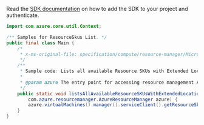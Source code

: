 Read the [SDK documentation](https://github.com/Azure/azure-sdk-for-java/blob/azure-resourcemanager_2.12.0/sdk/resourcemanager/azure-resourcemanager/README.md) on how to add the SDK to your project and authenticate.

```java
import com.azure.core.util.Context;

/** Samples for ResourceSkus List. */
public final class Main {
    /*
     * x-ms-original-file: specification/compute/resource-manager/Microsoft.Compute/stable/2021-07-01/examples/skus/ListAvailableResourceSkusWithExtendedLocations.json
     */
    /**
     * Sample code: Lists all available Resource SKUs with Extended Location information.
     *
     * @param azure The entry point for accessing resource management APIs in Azure.
     */
    public static void listsAllAvailableResourceSKUsWithExtendedLocationInformation(
        com.azure.resourcemanager.AzureResourceManager azure) {
        azure.virtualMachines().manager().serviceClient().getResourceSkus().list(null, "true", Context.NONE);
    }
}
```
